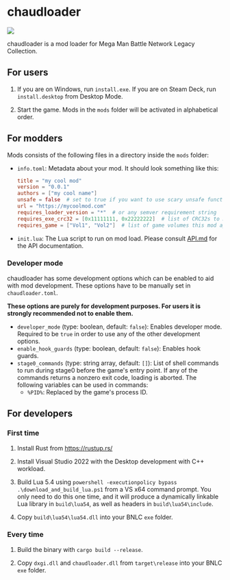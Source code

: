 # chaudloader

![](loadchaud.png)

chaudloader is a mod loader for Mega Man Battle Network Legacy Collection.

## For users

1. If you are on Windows, run `install.exe`. If you are on Steam Deck, run `install.desktop` from Desktop Mode.

2. Start the game. Mods in the `mods` folder will be activated in alphabetical order.

## For modders

Mods consists of the following files in a directory inside the `mods` folder:

-   `info.toml`: Metadata about your mod. It should look something like this:

    ```toml
    title = "my cool mod"
    version = "0.0.1"
    authors = ["my cool name"]
    unsafe = false  # set to true if you want to use scary unsafe functions
    url = "https://mycoolmod.com"
    requires_loader_version = "*"  # or any semver requirement string
    requires_exe_crc32 = [0x11111111, 0x22222222]  # list of CRC32s to match against, can be unset if not required
    requires_game = ["Vol1", "Vol2"]  # list of game volumes this mod applies to
    ```

-   `init.lua`: The Lua script to run on mod load. Please consult [API.md](API.md) for the API documentation.

### Developer mode

chaudloader has some development options which can be enabled to aid with mod development. These options have to be manually set in `chaudloader.toml`.

**These options are purely for development purposes. For users it is strongly recommended not to enable them.**

-   `developer_mode` (type: boolean, default: `false`): Enables developer mode. Required to be `true` in order to use any of the other development options.
-   `enable_hook_guards` (type: boolean, default: `false`): Enables hook guards.
-   `stage0_commands` (type: string array, default: `[]`): List of shell commands to run during stage0 before the game's entry point. If any of the commands returns a nonzero exit code, loading is aborted. The following variables can be used in commands:
    -   `%PID%`: Replaced by the game's process ID.

## For developers

### First time

1. Install Rust from https://rustup.rs/

2. Install Visual Studio 2022 with the Desktop development with C++ workload.

3. Build Lua 5.4 using `powershell -executionpolicy bypass .\download_and_build_lua.ps1` from a VS x64 command prompt. You only need to do this one time, and it will produce a dynamically linkable Lua library in `build\lua54`, as well as headers in `build\lua54\include`.

4. Copy `build\lua54\lua54.dll` into your BNLC `exe` folder.

### Every time

1. Build the binary with `cargo build --release`.

2. Copy `dxgi.dll` and `chaudloader.dll` from `target\release` into your BNLC `exe` folder.

